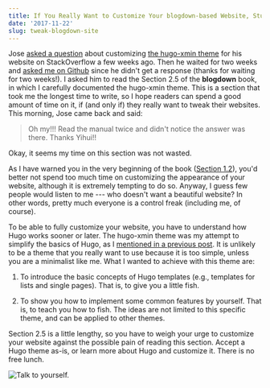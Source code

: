 ```yaml
---
title: If You Really Want to Customize Your blogdown-based Website, Study the Hugo-XMin Theme
date: '2017-11-22'
slug: tweak-blogdown-site
---
```


Jose [asked a question](https://stackoverflow.com/q/47114299/559676) about customizing [the hugo-xmin theme](https://github.com/yihui/hugo-xmin) for his website on StackOverflow a few weeks ago. Then he waited for two weeks and [asked me on Github](https://github.com/rstudio/blogdown/issues/231) since he didn't get a response (thanks for waiting for two weeks!). I asked him to read the Section 2.5 of the **blogdown** book, in which I carefully documented the hugo-xmin theme. This is a section that took me the longest time to write, so I hope readers can spend a good amount of time on it, if (and only if) they really want to tweak their websites. This morning, Jose came back and said:

> Oh my!!! Read the manual twice and didn't notice the answer was there. Thanks Yihui!!

Okay, it seems my time on this section was not wasted.

As I have warned you in the very beginning of the book ([Section 1.2](https://bookdown.org/yihui/blogdown/other-themes.html)), you'd better not spend too much time on customizing the appearance of your website, although it is extremely tempting to do so. Anyway, I guess few people would listen to me --- who doesn't want a beautiful website? In other words, pretty much everyone is a control freak (including me, of course).

To be able to fully customize your website, you have to understand how Hugo works sooner or later. The hugo-xmin theme was my attempt to simplify the basics of Hugo, as I [mentioned in a previous post](/en/2017/09/pull-requests-as-a-teaching-tool/). It is unlikely to be a theme that you really want to use because it is too simple, unless you are a minimalist like me. What I wanted to achieve with this theme are:

1. To introduce the basic concepts of Hugo templates (e.g., templates for lists and single pages). That is, to give you a little fish.

1. To show you how to implement some common features by yourself. That is, to teach you how to fish. The ideas are not limited to this specific theme, and can be applied to other themes.

Section 2.5 is a little lengthy, so you have to weigh your urge to customize your website against the possible pain of reading this section. Accept a Hugo theme as-is, or learn more about Hugo and customize it. There is no free lunch.

![Talk to yourself.](https://slides.yihui.name/images/me-to-me.jpg)
